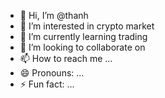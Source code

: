 - 👋 Hi, I’m @thanh
- 👀 I’m interested in crypto market
- 🌱 I’m currently learning trading
- 💞️ I’m looking to collaborate on 
- 📫 How to reach me ...
- 😄 Pronouns: ...
- ⚡ Fun fact: ...

<!---
nguyentrungthanh12/nguyentrungthanh12 is a ✨ special ✨ repository because its `README.md` (this file) appears on your GitHub profile.
You can click the Preview link to take a look at your changes.
--->
